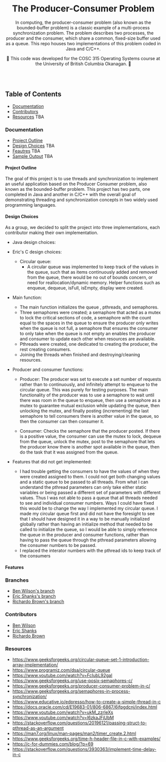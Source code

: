 <h1 align="center">
  The Producer-Consumer Problem
</h1>
<p align="center">
  
</p>

<p align="center">
In computing, the producer-consumer problem (also known as the bounded-buffer problem) is a classic example of a multi-process synchronization problem. The problem describes two processes, the producer and the consumer, which share a common, fixed-size buffer used as a queue. This repo houses two implementations of this problem coded in Java and C/C++.
  
</p> 

<p align="center">
  🚧
 This code was developed for the COSC 315 Operating Systems course at the University of British Columbia Okanagan.
  🚧
</p>

<br><br>

## Table of Contents

- [Documentation](#documentation)
- [Contributors](#contributors)
- [Resources](#resources) TBA



### Documentation
 - [Project Outline](#project-outline)
 - [Design Choices](#design-choices) TBA
 - [Feautres](#features) TBA
 - [Sample Output](/sampleoutputs.txt) TBA
 
 
#### Project Outline

The goal of this project is to use threads and synchronization to implement an
useful application based on the Producer Consumer problem, also known as the bounded-buffer problem.
This project has two parts, one completed in Java and another in C/C++
with the overall goal of demonstrating threading and synchronization
concepts in two widely used programming languages.

#### Design Choices
As a group, we decided to split the project into three implementations, each contributor making their own implementation. 

* Java design choices:

* Eric's C design choices:

    * Circular queue:
      * A circular queue was implemented to keep track of the values in the queue, such that as items continuously added and removed from the queue, there would be no out of bounds concern, or need for reallocation/dynamic memory. Helper functions such as enqueue, dequeue, isFull, isEmpty, display were created.

* Main function:
  * The main function initializes the queue , pthreads, and semaphores. 
  * Three semaphores were created; a semaphore that acted as a mutex to lock the critical sections of code, a semaphore with the count equal to the spaces in the queue to ensure the producer only writes when the queue is not full, a semaphore that ensures the consumer to only take when the queue is not empty an enables the producer and consumer to update each other when resources are available.
  * Pthreads were created, one dedicated to creating the producer, the rest creating consumers.
  * Joining the threads when finished and destroying/cleaning resources.

* Producer and consumer functions:

  * Producer: The producer was set to execute a set number of requests rather than to continuously, and infinitely attempt to enqueue to the circular queue. This was purely for testing purposes. The main functionality of the producer was to use a semaphore to wait until there was room in the queue to enqueue, then use a semaphore as a mutex to guarantee mutual exclusion while updating the queue, then unlocking the mutex, and finally posting (incrementing) the last semaphore to tell consumers there is another value in the queue, so then the consumer can then consumer it. 

  * Consumer: Checks the semaphore that the producer posted. If there is a positive value, the consumer can use the mutex to lock, dequeue from the queue, unlock the mutex, post to the semaphore that lets the producer know there is another spot available in the queue, then do the task that it was assigned from the queue.

* Features that did not get implemented:
  * I had trouble getting the consumers to have the values of when they were created assigned to them. I could not get both changing values and a static queue to be passed to all threads. From what I can understand the pthread parameters can only take either static variables or being passed a different set of parameters with different values. Thus I was not able to pass a queue that all threads needed to see and individual consumer numbers. Ways I could have fixed this would be to change the way I implemented my circular queue. I made my circular queue first and did not have the foresight to see that I should have designed it in a way to be manually initialized globally rather than having an initialize method that needed to be called to initialize the queue, so I would be able to simply reference the queue in the producer and consumer functions, rather than having to pass the queue through the pthread parameters allowing the consumer numbers to be passed.
  * I replaced the interator numbers with the pthread ids to keep track of the consumers


#### Features


### Branches
 - [Ben Wilson's branch](https://github.com/benmwilson/Producer-Consumer-Problem/tree/ben-java-implementation)
 - [Eric Shanks's branch](https://github.com/benmwilson/Producer-Consumer-Problem/tree/newEric) 
 - [Richardo Brown's branch](https://github.com/benmwilson/Producer-Consumer-Problem/tree/c_implementation)

### Contributors
 - [Ben Wilson](https://github.com/benmwilson)
 - [Eric Shanks](https://github.com/EricShanks68) 
 - [Richardo Brown](https://github.com/Buttertoastt)

### Resources
* https://www.geeksforgeeks.org/circular-queue-set-1-introduction-array-implementation/
* https://www.programiz.com/dsa/circular-queue
* https://www.youtube.com/watch?v=FcIubL92gaI
* https://www.geeksforgeeks.org/use-posix-semaphores-c/
* https://www.geeksforgeeks.org/producer-consumer-problem-in-c/
* https://www.geeksforgeeks.org/semaphores-in-process-synchronization/
* https://www.educative.io/edpresso/how-to-create-a-simple-thread-in-c
* https://docs.oracle.com/cd/E19683-01/806-6867/6jfpgdcnj/index.html
* https://www.youtube.com/watch?v=ukM_zzrIeXs
* https://www.youtube.com/watch?v=l6zkaJFjUbM
* https://stackoverflow.com/questions/20196121/passing-struct-to-pthread-as-an-argument
* https://man7.org/linux/man-pages/man2/timer_create.2.html
* https://www.geeksforgeeks.org/time-h-header-file-in-c-with-examples/
* https://c-for-dummies.com/blog/?p=69
* https://stackoverflow.com/questions/3930363/implement-time-delay-in-c





